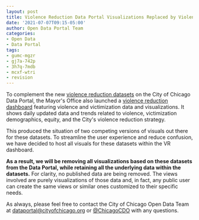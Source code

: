 ```yaml
---
layout: post
title: Violence Reduction Data Portal Visualizations Replaced by Violence Reduction Dashboard
date: '2021-07-07T09:15-05:00'
author: Open Data Portal Team
categories:
- Open Data
- Data Portal
tags:
- gumc-mgzr
- gj7a-742p
- 3h7q-7mdb
- mcxf-wtri
- revision
---
```

To complement the new [violence reduction datasets](https://data.cityofchicago.org/browse?limitTo=datasets&tags=violence+reduction) on the City of Chicago Data Portal, the Mayor's Office also launched a [violence reduction dashboard](http://www.chicago.gov/vrdashboard) featuring violence and victimization data and visualizations. It shows daily updated data and trends related to violence, victimization demographics, equity, and the City's violence reduction strategy.
 
This produced the situation of two competing versions of visuals out there for these datasets. To streamline the user experience and reduce confusion, we have decided to host all visuals for these datasets within the VR dashboard.
 
__As a result, we will be removing all visualizations based on these datasets from the Data Portal, while retaining all the underlying data within the datasets.__  For clarity, no published data are being removed. The views involved are purely visualizations of those data and, in fact, any public user can create the same views or similar ones customized to their specific needs.

As always, please feel free to contact the City of Chicago Open Data Team at [dataportal@cityofchicago.org](mailto:dataportal@cityofchicago.org) or [@ChicagoCDO](https://twitter.com/ChicagoCDO) with any questions.
